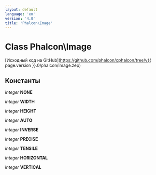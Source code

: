 ```yaml
---
layout: default
language: 'en'
version: '4.0'
title: 'Phalcon\Image'
---
```


# Class **Phalcon\Image**

[Исходный код на GitHub](https://github.com/phalcon/cphalcon/tree/v{{ page.version }}.0/phalcon/image.zep)

## Константы

*integer* **NONE**

*integer* **WIDTH**

*integer* **HEIGHT**

*integer* **AUTO**

*integer* **INVERSE**

*integer* **PRECISE**

*integer* **TENSILE**

*integer* **HORIZONTAL**

*integer* **VERTICAL**
